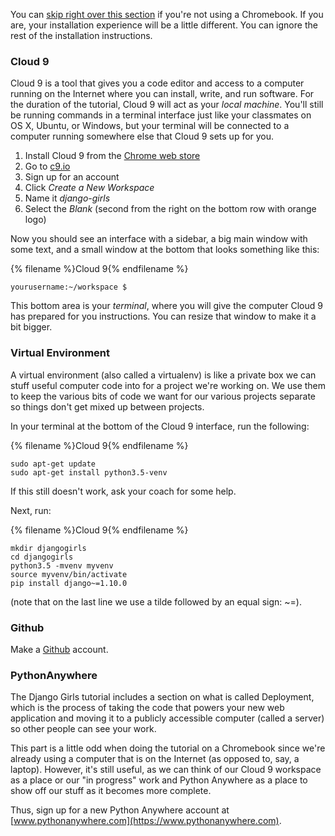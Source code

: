You can [skip right over this section](http://tutorial.djangogirls.org/en/installation/#install-python) if you're not using a Chromebook. If you
are, your installation experience will be a little different. You can ignore the
rest of the installation instructions.

### Cloud 9

Cloud 9 is a tool that gives you a code editor and access to a computer running
on the Internet where you can install, write, and run software. For the duration
of the tutorial, Cloud 9 will act as your _local machine_. You'll still be
running commands in a terminal interface just like your classmates on OS X,
Ubuntu, or Windows, but your terminal will be connected to a computer running
somewhere else that Cloud 9 sets up for you.

1. Install Cloud 9 from the [Chrome web store](https://chrome.google.com/webstore/detail/cloud9/nbdmccoknlfggadpfkmcpnamfnbkmkcp)
2. Go to [c9.io](https://c9.io)
3. Sign up for an account
4. Click _Create a New Workspace_
5. Name it _django-girls_
6. Select the _Blank_ (second from the right on the bottom row with orange logo)

Now you should see an interface with a sidebar, a big main window with some
text, and a small window at the bottom that looks something like this:

{% filename %}Cloud 9{% endfilename %}
```
yourusername:~/workspace $
```

This bottom area is your _terminal_, where you will give the computer Cloud 9
has prepared for you instructions. You can resize that window to make it a bit
bigger.

### Virtual Environment

A virtual environment (also called a virtualenv) is like a private box we can
stuff useful computer code into for a project we're working on. We use them to
keep the various bits of code we want for our various projects separate so
things don't get mixed up between projects.

In your terminal at the bottom of the Cloud 9 interface, run the following:

{% filename %}Cloud 9{% endfilename %}
```
sudo apt-get update
sudo apt-get install python3.5-venv
```

If this still doesn't work, ask your coach for some help.

Next, run:

{% filename %}Cloud 9{% endfilename %}
```
mkdir djangogirls
cd djangogirls
python3.5 -mvenv myvenv
source myvenv/bin/activate
pip install django~=1.10.0
```

(note that on the last line we use a tilde followed by an equal sign: ~=).

### Github

Make a [Github](https://github.com) account.

### PythonAnywhere

The Django Girls tutorial includes a section on what is called Deployment,
which is the process of taking the code that powers your new web application
and moving it to a publicly accessible computer (called a server) so other
people can see your work.

This part is a little odd when doing the tutorial on a Chromebook since we're
already using a computer that is on the Internet (as opposed to, say, a laptop).
However, it's still useful, as we can think of our Cloud 9 workspace as a place
or our "in progress" work and Python Anywhere as a place to show off our stuff
as it becomes more complete.

Thus, sign up for a new Python Anywhere account at
[www.pythonanywhere.com](https://www.pythonanywhere.com).
